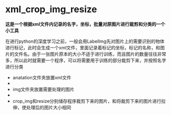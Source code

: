 # xml_crop_img_resize

**这是一个根据xml文件内记录的名字，坐标，批量对原图片进行裁剪和分类的一个小工具**

在进行python的深度学习之前，一般会用LabelImg先对图片上的需要识别的物体进行标记，此时会生成一个xml文件，里面记录着标记的坐标，标记的名称，和图片的文件名。由于一张图片原本的大小不适于进行训练，而且图片的数量往往非常多，所以此时就需要一个程序，可以将需要用于训练的部分裁剪下来，并按照名字进行分类

- anatation文件夹放置xml文件
- 
- img文件夹放置需要处理的图片
- 
- crop_img和resize分别储存程序裁剪下来的图片，和将裁剪下来的图片进行拉伸，使处理后的图片大小相同
